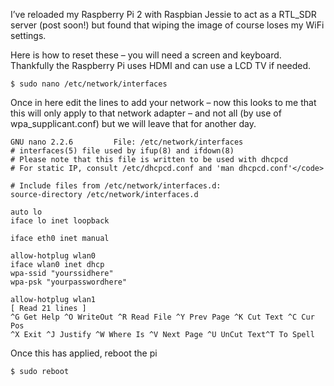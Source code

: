 I’ve reloaded my Raspberry Pi 2 with Raspbian Jessie to act as a RTL_SDR server (post soon!) but found that wiping the image of course loses my WiFi settings.

Here is how to reset these – you will need a screen and keyboard. Thankfully the Raspberry Pi uses HDMI and can use a LCD TV if needed.

`$ sudo nano /etc/network/interfaces`

Once in here edit the lines to add your network – now this looks to me that this will only apply to that network adapter – and not all (by use of wpa_supplicant.conf) but we will leave that for another day.

```
GNU nano 2.2.6         File: /etc/network/interfaces
# interfaces(5) file used by ifup(8) and ifdown(8)
# Please note that this file is written to be used with dhcpcd
# For static IP, consult /etc/dhcpcd.conf and 'man dhcpcd.conf'</code>

# Include files from /etc/network/interfaces.d:
source-directory /etc/network/interfaces.d

auto lo
iface lo inet loopback

iface eth0 inet manual

allow-hotplug wlan0
iface wlan0 inet dhcp
wpa-ssid "yourssidhere"
wpa-psk "yourpasswordhere"

allow-hotplug wlan1
[ Read 21 lines ]
^G Get Help ^O WriteOut ^R Read File ^Y Prev Page ^K Cut Text ^C Cur Pos
^X Exit ^J Justify ^W Where Is ^V Next Page ^U UnCut Text^T To Spell
```

Once this has applied, reboot the pi

`$ sudo reboot`
